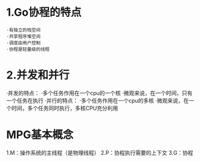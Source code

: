 # 1.Go协程的特点
	·有独立的栈空间
	·共享程序堆空间
	·调度由用户控制
	·协程是轻量级的线程

# 2.并发和并行
·并发的特点：
    ·多个任务作用在一个cpu的一个核
    ·微观来说，在一个时间，只有一个任务在执行
·并行的特点：
    ·多个任务作用在一个cpu的多核
    ·微观来说，在一个时间，多个任务同时执行，多核CPU充分利用

# MPG基本概念
1.M：操作系统的主线程（是物理线程）
2.P：协程执行需要的上下文
3.G：协程